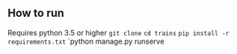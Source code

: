 
## How to run
Requires python 3.5 or higher
`git clone`
`cd trains`
`pip install -r requirements.txt`
`python manage.py runserve